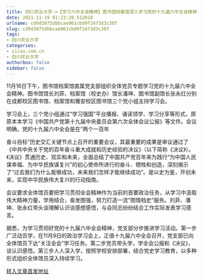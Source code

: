 ```yaml
---
title: 四川农业大学->【学习六中全会精神】图书馆档案馆深入学习党的十九届六中全会精神 | sicau.com.cn
date: 2021-11-19 01:23:28.512818
urlname: cd9d3075dbbcae061cbd9f2473d3c30f
slug: cd9d3075dbbcae061cbd9f2473d3c30f
tags: 
- 四川农业大学
categories:
- sicau.com.cn
- 四川农业大学
authorbox: false
sidebar: false
---
```

11月16日下午，图书馆档案馆直属党支部组织全体党员专题学习党的十九届六中全会精神。图书馆馆长刘菲、档案馆（校史办）馆长潘坤、图书馆副馆长张永红分别在成都校区图书馆、档案馆和雅安校区图书馆三个党小组主持学习会。

学习会上，三个党小组通过“学习强国”平台播报、诵读领学、学习分享等形式，原原本本学习《中国共产党第十九届中央委员会第六次全体会议公报》等文件。会议明确，党的十九届六中全会是在“两个一百年
<!--more-->
奋斗目标”历史交汇关键节点上召开的重要会议，其最重要的成果是审议通过了《中共中央关于党的百年奋斗重大成就和历史经验的决议》（以下简称《决议》）。《决议》贯通历史、现实和未来，全面总结了中国共产党百年来为践行“为中国人民谋幸福、为中华民族谋复兴”的初心使命所进行的奋斗、牺牲和创造，深刻揭示了“过去我们为什么能够成功，未来我们怎样才能继续成功”。是以史为鉴，开创未来，实现中华民族伟大复兴的行动指南。

会议要求全体馆员要把学习贯彻全会精神作为当前的首要政治任务，从学习中汲取伟大精神力量，学用结合，奋发图强，努力打造一流“图情档史”服务。刘菲、潘坤、张永红带头谈理解认识谈感想感悟，与会同志纷纷结合工作实际发表学习感言。

据悉，为学习贯彻好党的十九届六中全会精神，党支部分步推进学习活动。第一步广泛动员学，在11月9日的政治学习会上，正值十九届六中全会召开，党支部已向全体馆员下达“关注全会”学习任务。第二步党员带头学，学全会公报和《决议》，谈认识感悟。第三步人人深入学，按照学校安排部署，结合党史学习教育，以多种形式组织全体馆员深入持续学习。



[转入文章首发地址](https://news.sicau.edu.cn/info/1078/65558.htm)